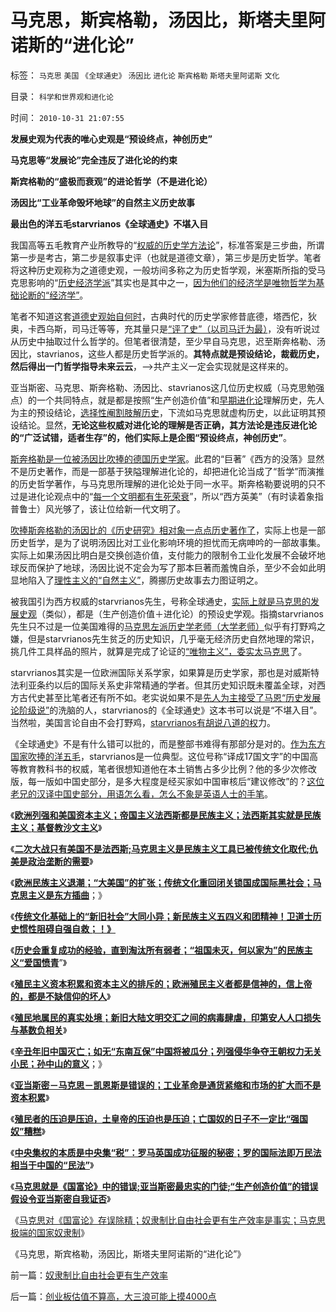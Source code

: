 # 马克思，斯宾格勒，汤因比，斯塔夫里阿诺斯的“进化论”

标签： `马克思` `美国` `《全球通史》` `汤因比` `进化论` `斯宾格勒` `斯塔夫里阿诺斯` `文化` 

目录： `科学和世界观和进化论`

时间： `2010-10-31 21:07:55`

**发展史观为代表的唯心史观是“预设终点，神创历史”**

**马克思等“发展论”完全违反了进化论的约束**

**斯宾格勒的“盛极而衰观”的进论哲学（不是进化论）**

**汤因比“工业革命毁坏地球”的自然主义历史故事**

**最出色的洋五毛starvrianos《全球通史》不堪入目**

我国高等五毛教育产业所教导的“[权威的历史学方法论](../../../2010/2/4/历史是个啥玩意？历史权威和资料可信吗？.md)”，标准答案是三步曲，所谓第一步是考古，第二步是叙事史评（也就是道德文章），第三步是历史哲学。笔者将这种历史观称为之道德史观，一般坊间多称之为历史哲学观，米塞斯所指的受马克思影响的“[历史经济学派](../../../2009/12/29/历史经济学派与唯心的社会学.md)”其实也是其中之一，[因为他们的经济学是唯物哲学为基础论断的“经济学”](../../../2010/1/21/三种现代经济学体系和经济学的科学实证源.md)。

笔者不知道这套[道德史观始自何时](../../../2010/6/6/“历史唯物主义”道德史观讨论集.md)，古典时代的历史学家修昔底德，塔西佗，狄奥，卡西乌斯，司马迁等等，充其量只是[“评了史”（以司马迁为最）](../../../2010/5/7/评论历史者不宜研史；分析历史就是分析现实.md)，没有听说过从历史中抽取过什么哲学的。但笔者很清楚，至少早自马克思，迟至斯奔格勒、汤因比，stavrianos，这些人都是历史哲学派的。**其特点就是预设结论，裁截历史，然后得出一门哲学指导未来云云**，——>共产主义一定会实现就是这样来的。

亚当斯密、马克思、斯奔格勒、汤因比、stavrianos这几位历史权威（马克思勉强点）的一个共同特点，就是都是按照“生产创造价值”和[早期进化论](../../../2010/6/13/唯物者信仰的不是科学.md)理解历史，先人为主的预设结论，[选择性阉割肢解历史](../../../2009/7/10/三脚猫真理艺术.md)，下流如马克思就虚构历史，以此证明其预设结论。显然，**无论这些权威对进化论的理解是否正确，其方法论是违反进化论的“广泛试错，适者生存”的，他们实际上是企图“预设终点，神创历史”**。

[斯奔格勒是一位被汤因比吹捧的德国历史学家](../../../2010/2/9/中外历史权威只是你我一样的普通人.md)。此君的“巨著”《西方的没落》显然不是历史著作，而是一部基于狭隘理解进化论的，却把进化论当成了“哲学”而演推的历史哲学著作，与马克思所理解的进化论处于同一水平。斯奔格勒要说明的只不过是进化论观点中的“[每一个文明都有生死荣衰](../../../2010/2/9/文明进化的途径：多点出现单源传播，和古埃及.md)”，所以“西方英美”（有时读着象指普鲁士）风光够了，该让位给新一代文明了。

[吹捧斯奔格勒的汤因比的《历史研究》相对象一点点历史著作了](../../../2010/2/5/阅读历史要明白作者背后的利益.md)，实际上也是一部历史哲学，是为了说明汤因比对工业化影响环境的担忧而无病呻吟的一部故事集。实际上如果汤因比明白是交换创造价值，支付能力的限制令工业化发展不会破坏地球反而保护了地球，汤因比说不定会为写了那本巨著而羞愧自杀，至少不会如此明显地陷入了[理性主义的“自然主义”](../../../2009/12/31/小农意识的“自然主义”是落后的共同根源.md)，腾挪历史故事去力图证明之。

被我国引为西方权威的starvrianos先生，号称全球通史，[实际上就是马克思的发展史观](../../../2009/4/29/社会发展史观和科学的社会进化论.md)（类似），都是（生产创造价值＋进化论）的预设史学观。指摘starvrianos先生只不过是一位美国难得的[马克思左派历史学老师（大学老师）](../../../2010/1/9/洋权威和您自已的利益！.md)似乎有打野鸡之嫌，但是starvrianos先生贫乏的历史知识，几乎毫无经济历史自然地理的常识，挑几件工具样品的照片，就算是完成了论证的[“唯物主义”，委实太马克思](../../../2009/12/30/自造伪证循环的马恩“历史唯物主义”.md)了。

starvrianos其实是一位欧洲国际关系学家，如果算是历史学家，那也是对威斯特法利亚条约以后的国际关系史非常精通的学者。但其历史知识既未覆盖全球，对西方古代史甚至比笔者还有所不如。老实说如果不是[先人为主接受了马恩“历史发展论阶级说”](../../../2009/4/28/用阶段性社会发展史理解人类社会是误读社会进化.md)的洗脑的人，starvrianos的《全球通史》这本书可以说是“不堪入目”。当然啦，美国言论自由不会打野鸡，[starvrianos有胡说八道的权](../../../2010/3/5/权威同样有胡说八道的平等权力.md)力。

《全球通史》不是有什么错可以批的，而是整部书难得有那部分是对的。[作为东方国家吹捧的洋五毛](../../../2010/10/17/为什么中国传统文人崇拜洋五毛.md)，starvrianos是一位典型。这位号称“译成17国文字”的中国高等教育教科书的权威，笔者很想知道他在本土销售占多少比例？他的多少次修改版，每一版如中国史部分，是多大程度是经买家如中国审核后“建议修改”的？[这位老兄的汉译中国史部分，用语怎么看，怎么不象是英语人士的手笔](../../../2010/10/16/汉语是修辞表意语言，最适合道德口水仗.md)。

《[**欧洲列强和美国资本主义；帝国主义法西斯都是民族主义；法西斯其实就是民族主义；基督教沙文主义**](../../../2010/10/28/法西斯和基督教沙文主义.md)》

《[**二次大战只有美国不是法西斯;马克思主义是民族主义工具已被传统文化取代;仇美是政治垄断的需要**](../../../2010/10/28/二战是市场经济“反民族主义”战争.md)》

《[**欧洲民族主义退潮；“大美国”的扩张；传统文化重回闭关锁国成国际黑社会；马克思主义是东方插曲**](../../../2010/10/28/世界民族主义运动后期的东方插曲.md)；》

《[**传统文化基础上的“新旧社会”大同小异；新民族主义五四义和团精神！卫道士历史惯性阻碍自强自救；！》**](../../../2010/10/29/“旧社会”未必真的腐败黑暗；.md)

《[**历史会重复成功的经验，直到淘汰所有弱者；“祖国未灭，何以家为”的民族主义“爱国愤青**](../../../2010/10/29/历史会重复成功的经验，直到淘汰所有弱者.md)”》

《[**殖民主义资本积累和资本主义的排斥的；欧洲殖民主义者都是信神的，信上帝的，都是不缺信仰的坏人**](../../../2010/10/29/资本积累和资本主义互相排斥；不缺信仰的坏人.md)》

《[**殖民地属民的真实处境；新旧大陆文明交汇之间的病毒肆虐，印第安人人口损失与基数负相关**](../../../2010/10/29/殖民地属民的真实处境；新大陆居民的恶梦是病毒.md)》

《[**辛丑年旧中国灭亡；如无“东南互保”中国将被瓜分；列强侵华争夺王朝权力无关小民；孙中山的意义**](../../../2010/10/30/辛丑“东南互保”保中华一脉能存没有象非洲一样被瓜分.md)；》

《[**亚当斯密－马克思－凯恩斯是错误的；工业革命是通货紧缩和市场的扩大而不是资本积累**](../../../2010/10/30/工业革命是通货紧缩和市场扩大而不是资本积累.md)》

《[**殖民者的压迫是压迫，土皇帝的压迫也是压迫；亡国奴的日子不一定比“强国奴”糟糕**](../../../2010/10/30/殖民者和土皇帝，强国奴Vs亡国奴.md)》

《[**中央集权的本质是中央集“税”：罗马英国成功征服的秘密；罗的国际法即万民法相当于中国的“民法”**](../../../2010/10/31/中央集权的本质是中央集“税”；中国垂危在1900／1940.md)》

《[**马克思就是《国富论》中的错误;亚当斯密最忠实的门徒;“生产创造价值”的错误假设令亚当斯密自我证否**](../../../2010/10/31/马克思的《资本论》就是《国富论》中的错误.md)》

《[马克思对《国富论》存误除精；奴隶制比自由社会更有生产效率是事实；马克思极端的国家奴隶制](../../../2010/10/31/奴隶制比自由社会更有生产效率.md)》

《马克思，斯宾格勒，汤因比，斯塔夫里阿诺斯的“进化论”》



前一篇：[奴隶制比自由社会更有生产效率](../../../2010/10/31/奴隶制比自由社会更有生产效率.md)

后一篇：[创业板估值不算高，大三浪可能上摸4000点](../../../2010/11/1/创业板估值不算高，大三浪可能上摸4000点.md)